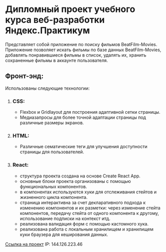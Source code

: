 # Дипломный проект учебного курса веб-разработки Яндекс.Практикум
Представляет собой приложение по поиску фильмов BeatFilm-Movies.
Приложение позволяет искать фильмы по базе данных BeatFilm-Movies, добавлять понравившиеся
фильмы в список, удалять их, хранить сохраненные фильмы в аккаунте пользователя.

## Фронт-энд:
Использованы следующие технологии:
1. ### CSS:
   * Flexbox и Gridlayout для построения адаптивной сетки страницы.
   * Медиазапросы для более точной адаптации страницы под различные размеры экранов.

2. ### HTML:
   * Различные сематические теги для улучшения доступности страницы для пользователей.

3. ### React:
   * структура проекта создана на основе Create React App.
   * основные блоки проекта организованы с помощью функциональных компонентов.
   * в компонентах используются хуки для отслеживания стейтов и жизненного цикла компонента.
   * страница интерактивна за счет декларативного подхода к изменению компонентов и их разметки:
     через изменение стейта компонентов, передачу стейта от одного компонента к другому,
     использование подписки на контекст итд.
   * реализована валидация форм с помощью кастомного хука.
   * реализована работа с локальным хранилищем и хранилищем куки браузера для кеширования данных.

[Ссылка на проект](https://movie-explorerbyolga.nomoredomains.work)
IP: 144.126.223.46
